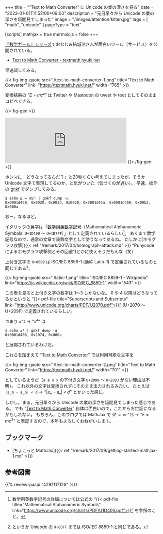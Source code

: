 +++
title = "“Text to Math Converter” に Unicode の業の深さを見る"
date =  "2023-01-01T11:52:00+09:00"
description = "元日早々から Unicode の業の深さを垣間見てしまった"
image = "/images/attention/kitten.jpg"
tags = [ "math", "unicode" ]
pageType = "text"

[scripts]
  mathjax = true
  mermaidjs = false
+++

[『数学ガール』シリーズ](https://www.hyuki.com/girl/)でおなじみ結城浩さんが面白いツール（サービス）を公開されている。

- [Text to Math Converter - textmath.hyuki.net](https://textmath.hyuki.net/)

早速試してみる。

{{< fig-img-quote src="./text-to-math-converter-1.png" title="Text to Math Converter" link="https://textmath.hyuki.net/" width="765" >}}

変換結果の “𝐸 = 𝑚𝑐²” は Twitter や Mastodon の tweet や toot としてそのままコピペできる。

{{< fig-gen >}}
<iframe src="https://fedibird.com/@spiegel/109610792617725371/embed" class="mastodon-embed" style="max-width: 100%; border: 0" width="400" allowfullscreen="allowfullscreen"></iframe><script src="https://fedibird.com/embed.js" async="async"></script>
{{< /fig-gen >}}

ホンマに「どうなってるんだ？」と20秒くらい考えてしまったが，そうか Unicode 文字で表現してるのか，と気がついた（気づくのが遅い）。
早速，拙作の [gnkf] でダンプしてみる。

```text
$ echo 𝐸 = 𝑚𝑐² | gnkf dump -u
0x0001d438, 0x0020, 0x003d, 0x0020, 0x0001d45a, 0x0001d450, 0x00b2, 0x000a
```

おー，なるほど。

イタリックの英字は「[数学用英数字記号]（Mathematical Alphanumeric Symbols: `U+1D400` 〜 `U+1D7FF`）」として定義されているらしい[^u1]。
あくまで数学記号なので，通常の文章で装飾文字として使うなってあるね。
たしかに[ホモグラフ攻撃]({{< ref "/remark/2017/04/homograph-attack.md" >}} "Punycode によるホモグラフ攻撃例とその回避")とかに使えそうだもんな（笑）

[^u1]: 数学用英数字記号の詳細については公式の “{{< pdf-file title="Mathematical Alphanumeric Symbols" link="https://www.unicode.org/charts/PDF/U1D400.pdf">}}” を参照のこと。

上付き文字の `U+00B2` は ISO/IEC 8859-1 (通称 Latin-1) で定義されているものと同じである[^u2]。

[^u2]: というか Unicode の `U+00FF` までは ISO/IEC 8859-1 と同じである。

{{< fig-img-quote src="./latin-1.png" title="ISO/IEC 8859-1 - Wikipedia" link="https://ja.wikipedia.org/wiki/ISO/IEC_8859-1" width="543" >}}

この表を見ると上付き文字の数字は 1〜3 しかないな。
0 や 4 以降はどうなってるかというと “{{< pdf-file title="Superscripts and Subscripts" link="http://www.unicode.org/charts/PDF/U2070.pdf">}}” (U+2070 〜 U+209F) で定義されているらしい。

つまり `x^4` → “𝑥⁴” は

```text
$ echo 𝑥⁴ | gnkf dump -u
0x0001d465, 0x2074, 0x000a
```

と展開されているわけだ。

これらを踏まえて “[Text to Math Converter]” では利用可能な文字を

{{< fig-img-quote src="./text-to-math-converter-2.png" title="Text to Math Converter" link="https://textmath.hyuki.net/" width="701" >}}

としているようだ（`a e o x` の下付き文字 `U+2090` 〜 `U+2093` がない理由は不明）。
これ以外の文字は変換されずにそのまま出力されるみたい。
たとえば `|a_m - a_n| < d` → “|𝑎ₘ - 𝑎ₙ| < 𝑑” とかいった感じ。

しかし，まぁ，元日早々から Unicode の業の深さを垣間見てしまった感じである。
でも “[Text to Math Converter]” 自体は面白いので，これからお世話になるかもしれない。
もちろん，このブログでは MathJax で `$E = mc^2$` → “$E = mc^2$” と表記するので，本年もよろしくおねがいします。

## ブックマーク

- [ちょこっと MathJax]({{< ref "/remark/2017/09/getting-started-mathjax-1.md" >}})

[Text to Math Converter]: https://textmath.hyuki.net/ "Text to Math Converter - textmath.hyuki.net"
[gnkf]: https://github.com/goark/gnkf "goark/gnkf: Network Kanji Filter by Golang"
[数学用英数字記号]: https://ja.wikipedia.org/wiki/%E6%95%B0%E5%AD%A6%E7%94%A8%E8%8B%B1%E6%95%B0%E5%AD%97%E8%A8%98%E5%8F%B7 "数学用英数字記号 - Wikipedia"

## 参考図書

{{% review-paapi "4297117126" %}} <!-- LaTeX2ε美文書作成入門 -->

